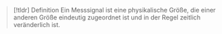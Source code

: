 > [!tldr] Definition
> Ein Messsignal ist eine physikalische Größe, die einer anderen Größe eindeutig zugeordnet ist und in der Regel zeitlich veränderlich ist. 
